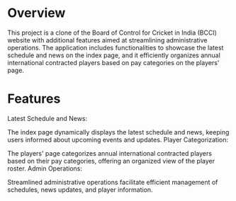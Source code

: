 # Overview

This project is a clone of the Board of Control for Cricket in India (BCCI) website with additional features aimed at streamlining administrative operations. The application includes functionalities to showcase the latest schedule and news on the index page, and it efficiently organizes annual international contracted players based on pay categories on the players' page.

# Features
Latest Schedule and News:

The index page dynamically displays the latest schedule and news, keeping users informed about upcoming events and updates.
Player Categorization:

The players' page categorizes annual international contracted players based on their pay categories, offering an organized view of the player roster.
Admin Operations:

Streamlined administrative operations facilitate efficient management of schedules, news updates, and player information.

